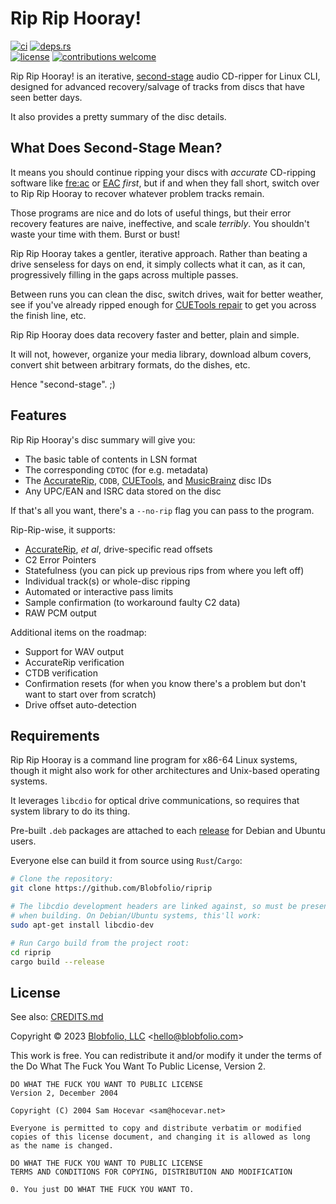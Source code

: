 # Rip Rip Hooray!

[![ci](https://img.shields.io/github/actions/workflow/status/Blobfolio/riprip/ci.yaml?style=flat-square&label=ci)](https://github.com/Blobfolio/riprip/actions)
[![deps.rs](https://deps.rs/repo/github/blobfolio/riprip/status.svg?style=flat-square&label=deps.rs)](https://deps.rs/repo/github/blobfolio/riprip)<br>
[![license](https://img.shields.io/badge/license-wtfpl-ff1493?style=flat-square)](https://en.wikipedia.org/wiki/WTFPL)
[![contributions welcome](https://img.shields.io/badge/PRs-welcome-brightgreen.svg?style=flat-square&label=contributions)](https://github.com/Blobfolio/riprip/issues)


Rip Rip Hooray! is an iterative, [second-stage](#what-does-second-stage-mean) audio CD-ripper for Linux CLI, designed for advanced recovery/salvage of tracks from discs that have seen better days.

It also provides a pretty summary of the disc details.



## What Does Second-Stage Mean?

It means you should continue ripping your discs with _accurate_ CD-ripping software like [fre:ac](https://github.com/enzo1982/freac/) or [EAC](https://www.exactaudiocopy.de/) _first_, but if and when they fall short, switch over to Rip Rip Hooray to recover whatever problem tracks remain.

Those programs are nice and do lots of useful things, but their error recovery features are naive, ineffective, and scale _terribly_. You shouldn't waste your time with them. Burst or bust!

Rip Rip Hooray takes a gentler, iterative approach. Rather than beating a drive senseless for days on end, it simply collects what it can, as it can, progressively filling in the gaps across multiple passes.

Between runs you can clean the disc, switch drives, wait for better weather, see if you've already ripped enough for [CUETools repair](http://cue.tools/wiki/CUETools_Database) to get you across the finish line, etc.

Rip Rip Hooray does data recovery faster and better, plain and simple.

It will not, however, organize your media library, download album covers, convert shit between arbitrary formats, do the dishes, etc.

Hence "second-stage". ;)



## Features

Rip Rip Hooray's disc summary will give you:

* The basic table of contents in LSN format
* The corresponding `CDTOC` (for e.g. metadata)
* The [AccurateRip](http://www.accuraterip.com/), `CDDB`, [CUETools](http://cue.tools/wiki/CUETools_Database), and [MusicBrainz](https://musicbrainz.org/) disc IDs
* Any UPC/EAN and ISRC data stored on the disc

If that's all you want, there's a `--no-rip` flag you can pass to the program.

Rip-Rip-wise, it supports:

* [AccurateRip](http://www.accuraterip.com/), _et al_, drive-specific read offsets
* C2 Error Pointers
* Statefulness (you can pick up previous rips from where you left off)
* Individual track(s) or whole-disc ripping
* Automated or interactive pass limits
* Sample confirmation (to workaround faulty C2 data)
* RAW PCM output

Additional items on the roadmap:

* Support for WAV output
* AccurateRip verification
* CTDB verification
* Confirmation resets (for when you know there's a problem but don't want to start over from scratch)
* Drive offset auto-detection



## Requirements

Rip Rip Hooray is a command line program for x86-64 Linux systems, though it might also work for other architectures and Unix-based operating systems.

It leverages `libcdio` for optical drive communications, so requires that system library to do its thing.

Pre-built `.deb` packages are attached to each [release](https://github.com/Blobfolio/riprip/releases) for Debian and Ubuntu users.

Everyone else can build it from source using `Rust`/`Cargo`:

```bash
# Clone the repository:
git clone https://github.com/Blobfolio/riprip

# The libcdio development headers are linked against, so must be present
# when building. On Debian/Ubuntu systems, this'll work:
sudo apt-get install libcdio-dev

# Run Cargo build from the project root:
cd riprip
cargo build --release
```



## License

See also: [CREDITS.md](CREDITS.md)

Copyright © 2023 [Blobfolio, LLC](https://blobfolio.com) &lt;hello@blobfolio.com&gt;

This work is free. You can redistribute it and/or modify it under the terms of the Do What The Fuck You Want To Public License, Version 2.

    DO WHAT THE FUCK YOU WANT TO PUBLIC LICENSE
    Version 2, December 2004
    
    Copyright (C) 2004 Sam Hocevar <sam@hocevar.net>
    
    Everyone is permitted to copy and distribute verbatim or modified
    copies of this license document, and changing it is allowed as long
    as the name is changed.
    
    DO WHAT THE FUCK YOU WANT TO PUBLIC LICENSE
    TERMS AND CONDITIONS FOR COPYING, DISTRIBUTION AND MODIFICATION
    
    0. You just DO WHAT THE FUCK YOU WANT TO.

